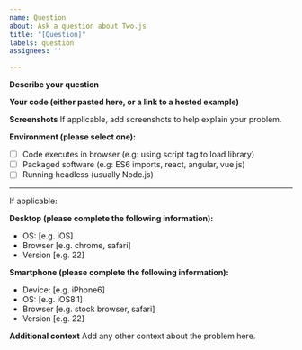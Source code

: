```yaml
---
name: Question
about: Ask a question about Two.js
title: "[Question]"
labels: question
assignees: ''

---
```


**Describe your question**

**Your code (either pasted here, or a link to a hosted example)**

**Screenshots**
If applicable, add screenshots to help explain your problem.

**Environment (please select one):**
- [ ] Code executes in browser (e.g: using script tag to load library)
- [ ] Packaged software (e.g: ES6 imports, react, angular, vue.js)
- [ ] Running headless (usually Node.js)

---

If applicable:

**Desktop (please complete the following information):**
 - OS: [e.g. iOS]
 - Browser [e.g. chrome, safari]
 - Version [e.g. 22]

**Smartphone (please complete the following information):**
 - Device: [e.g. iPhone6]
 - OS: [e.g. iOS8.1]
 - Browser [e.g. stock browser, safari]
 - Version [e.g. 22]

**Additional context**
Add any other context about the problem here.
